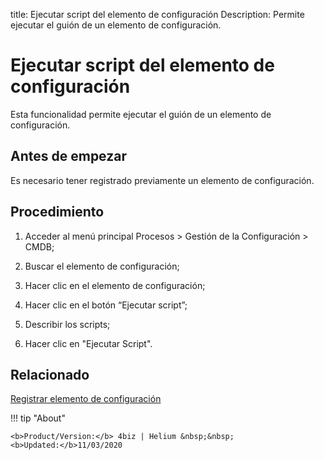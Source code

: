 title:  Ejecutar script del elemento de configuración
Description: Permite ejecutar el guión de un elemento de configuración. 
# Ejecutar script del elemento de configuración

Esta funcionalidad permite ejecutar el guión de un elemento de configuración.

Antes de empezar
----------------

Es necesario tener registrado previamente un elemento de configuración.

Procedimiento
-------------

1.  Acceder al menú principal Procesos \> Gestión de la Configuración \> CMDB;

2.  Buscar el elemento de configuración;

3.  Hacer clic en el elemento de configuración;

4.  Hacer clic en el botón “Ejecutar script”;

5.  Describir los scripts;

6.  Hacer clic en "Ejecutar Script".

Relacionado
----------------

[Registrar elemento de configuración](/es-es/4biz-helium/processes/configuration/use/register-CI.html)

!!! tip "About"

    <b>Product/Version:</b> 4biz | Helium &nbsp;&nbsp;
    <b>Updated:</b>11/03/2020
